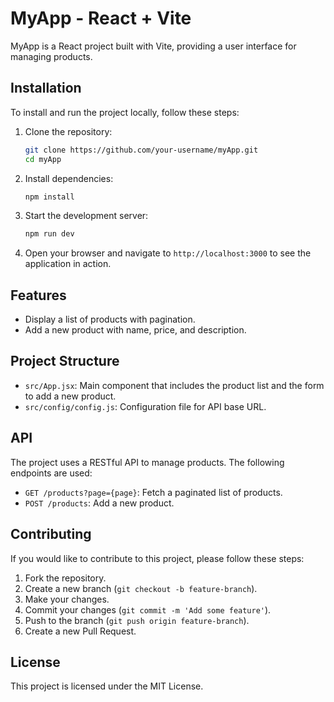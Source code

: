# MyApp - React + Vite

MyApp is a React project built with Vite, providing a user interface for managing products.

## Installation

To install and run the project locally, follow these steps:

1. Clone the repository:

   ```sh
   git clone https://github.com/your-username/myApp.git
   cd myApp
   ```

2. Install dependencies:

   ```sh
   npm install
   ```

3. Start the development server:

   ```sh
   npm run dev
   ```

4. Open your browser and navigate to `http://localhost:3000` to see the application in action.

## Features

- Display a list of products with pagination.
- Add a new product with name, price, and description.

## Project Structure

- `src/App.jsx`: Main component that includes the product list and the form to add a new product.
- `src/config/config.js`: Configuration file for API base URL.

## API

The project uses a RESTful API to manage products. The following endpoints are used:

- `GET /products?page={page}`: Fetch a paginated list of products.
- `POST /products`: Add a new product.

## Contributing

If you would like to contribute to this project, please follow these steps:

1. Fork the repository.
2. Create a new branch (`git checkout -b feature-branch`).
3. Make your changes.
4. Commit your changes (`git commit -m 'Add some feature'`).
5. Push to the branch (`git push origin feature-branch`).
6. Create a new Pull Request.

## License

This project is licensed under the MIT License.
